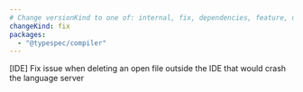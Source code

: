 ```yaml
---
# Change versionKind to one of: internal, fix, dependencies, feature, deprecation, breaking
changeKind: fix
packages:
  - "@typespec/compiler"
---
```


[IDE] Fix issue when deleting an open file outside the IDE that would crash the language server
